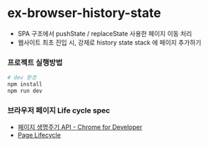 # ex-browser-history-state

- SPA 구조에서 pushState / replaceState 사용한 페이지 이동 처리
- 웹사이트 최초 진입 시, 강제로 history state stack 에 페이지 추가하기

### 프로젝트 실행방법

```bash
# dev 환경
npm install
npm run dev
```

### 브라우저 페이지 Life cycle spec

- [페이지 생명주기 API - Chrome for Developer](https://developer.chrome.com/docs/web-platform/page-lifecycle-api?hl=ko)
- [Page Lifecycle](https://wicg.github.io/page-lifecycle/spec.html)
